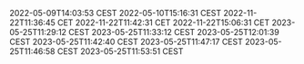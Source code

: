 2022-05-09T14:03:53 CEST
2022-05-10T15:16:31 CEST
2022-11-22T11:36:45 CET
2022-11-22T11:42:31 CET
2022-11-22T15:06:31 CET
2023-05-25T11:29:12 CEST
2023-05-25T11:33:12 CEST
2023-05-25T12:01:39 CEST
2023-05-25T11:42:40 CEST
2023-05-25T11:47:17 CEST
2023-05-25T11:46:58 CEST
2023-05-25T11:53:51 CEST
